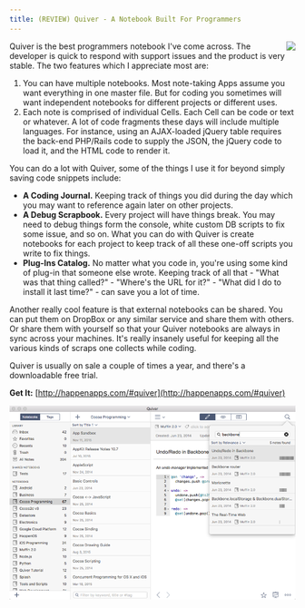 ```yaml
---
title: (REVIEW) Quiver - A Notebook Built For Programmers
---
```


<img src="{{ site.url }}/assets/postimages/quiverlogo.png" style="float:right;">

Quiver is the best programmers notebook I've come across. The developer is quick to respond with support issues
and the product is very stable. The two features which I appreciate most are:

1. You can have multiple notebooks. Most note-taking Apps assume you want everything in one
master file. But for coding you sometimes will want independent notebooks for different
projects or different uses.
2. Each note is comprised of individual Cells. Each Cell can be code or text or whatever. A lot
of code fragments these days will include multiple languages. For instance, using an AJAX-loaded
jQuery table requires the back-end PHP/Rails code to supply the JSON, the jQuery code to load it,
and the HTML code to render it.

You can do a lot with Quiver, some of the things I use it for beyond simply saving code snippets include:

- **A Coding Journal.** Keeping track of things you did during the day which you may want to reference
again later on other projects.
- **A Debug Scrapbook.** Every project will have things break. You may need to debug things form the console,
white custom DB scripts to fix some issue, and so on. What you can do with Quiver is create notebooks for each
project to keep track of all these one-off scripts you write to fix things.
- **Plug-Ins Catalog.** No matter what you code in, you're using some kind of plug-in that someone else
wrote. Keeping track of all that - "What was that thing called?" - "Where's the URL for it?" - "What did I do to install it last time?" -
can save you a lot of time.

Another really cool feature is that external notebooks can be shared. You can put them on DropBox or any similar service
and share them with others. Or share them with yourself so that your Quiver notebooks are always in sync across your
machines. It's really insanely useful for keeping all the various kinds of scraps one collects while coding.

Quiver is usually on sale a couple of times a year, and there's a downloadable free trial.

**Get It:** [http://happenapps.com/#quiver](http://happenapps.com/#quiver)

![Quiver](/assets/postimages/quiver.png)
